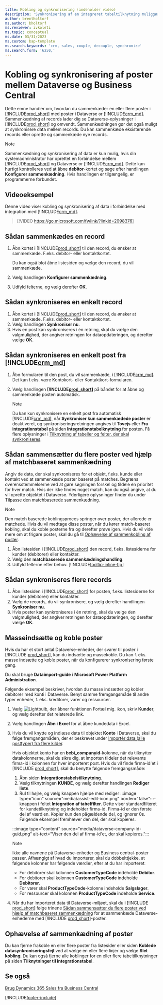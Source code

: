 ```yaml
---
title: Kobling og synkronisering (indeholder video)
description: 'Synkronisering af en integreret tabeltilknytning muliggør synkronisering af data i alle records i en tabel i Business Central og Dynamics 365 Sales-tabellen, der er sammenkædet.'
author: brentholtorf
ms.author: bholtorf
ms.reviewer: ivkoleti
ms.topic: conceptual
ms.date: 03/31/2023
ms.custom: bap-template
ms.search.keywords: 'crm, sales, couple, decouple, synchronize'
ms.search.form: '6250,'
---
```


# <a name="couple-and-synchronize-records-between-dataverse-and-business-central"></a><a name="couple-and-synchronize-records-between-dataverse-and-business-central"></a><a name="couple-and-synchronize-records-between-dataverse-and-business-central"></a>Kobling og synkronisering af poster mellem Dataverse og Business Central

Dette emne handler om, hvordan du sammenkæder en eller flere poster i [!INCLUDE[prod_short](includes/prod_short.md)] med poster i Dataverse or [!INCLUDE[crm_md](includes/crm_md.md)]. Sammenkædning af records lader dig se Dataverse-oplysninger i [!INCLUDE[prod_short](includes/prod_short.md)] og omvendt. Sammenkædningen gør det også muligt at synkronisere data mellem records. Du kan sammenkæde eksisterende records eller oprette og sammenkæde nye records.

> [!NOTE]
> Sammenkædning og synkronisering af data er kun mulig, hvis din systemadministrator har oprettet en forbindelse mellem [!INCLUDE[prod_short](includes/prod_short.md)] og Dataverse or [!INCLUDE[crm_md](includes/crm_md.md)]. Dette kan hurtigt kontrolleres ved at åbne **debitor**-kortet og søge efter handlingen **Konfigurer sammenkædning**. Hvis handlingen er tilgængelig, er programmerne forbundet.

## <a name="video-example"></a><a name="video-example"></a><a name="video-example"></a>Videoeksempel

Denne video viser kobling og synkronisering af data i forbindelse med integration med [!INCLUDE[crm_md](includes/crm_md.md)].

> [!VIDEO https://go.microsoft.com/fwlink/?linkid=2098376]

## <a name="to-couple-a-record"></a><a name="to-couple-a-record"></a><a name="to-couple-a-record"></a>Sådan sammenkædes en record

1. Åbn kortet i [!INCLUDE[prod_short](includes/prod_short.md)] til den record, du ønsker at sammenkæde. F.eks. debitor- eller kontaktkortet.  

    Du kan også blot åbne listesiden og vælge den record, du vil sammenkæde.  

2. Vælg handlingen **Konfigurer sammenkædning**.  
3. Udfyld felterne, og vælg derefter **OK**.  

## <a name="to-synchronize-a-single-record"></a><a name="to-synchronize-a-single-record"></a><a name="to-synchronize-a-single-record"></a>Sådan synkroniseres en enkelt record

1. Åbn kortet i [!INCLUDE[prod_short](includes/prod_short.md)] til den record, du ønsker at sammenkæde. F.eks. debitor- eller kontaktkortet.  
2. Vælg handlingen **Synkroniser nu**.  
3. Hvis en post kan synkroniseres i én retning, skal du vælge den valgmulighed, der angiver retningen for dataopdateringen, og derefter vælge **OK**.  

## <a name="to-synchronize-a-single-record-from-"></a><a name="to-synchronize-a-single-record-from-"></a><a name="to-synchronize-a-single-record-from-"></a>Sådan synkroniseres en enkelt post fra [!INCLUDE[crm_md](includes/crm_md.md)]

1. Åbn formularen til den post, du vil sammenkæde, i [!INCLUDE[crm_md](includes/crm_md.md)]. Det kan f.eks. være Kontokort- eller Kontaktkort-formularen.  
2. Vælg handlingen **[!INCLUDE[prod_short](includes/prod_short.md)]** på båndet for at åbne og sammenkæde posten automatisk.

    > [!Note]
    > Du kan kun synkronisere en enkelt post fra automatisk [!INCLUDE[crm_md](includes/crm_md.md)], når **Synkroniser kun sammenkædede poster** er deaktiveret, og synkroniseringsretningen angives til **Tovejs** eller **Fra integrationstabel** på siden **Integrationstabelknytning** for posten. Få flere oplysninger i [Tilknytning af tabeller og felter, der skal synkroniseres](admin-how-to-modify-table-mappings-for-synchronization.md#create-new-records).

## <a name="to-couple-multiple-records-using-match-based-coupling"></a><a name="to-couple-multiple-records-using-match-based-coupling"></a><a name="to-couple-multiple-records-using-match-based-coupling"></a>Sådan sammensætter du flere poster ved hjælp af matchbaseret sammenkædning

Angiv de data, der skal synkroniseres for et objekt, f.eks. kunde eller kontakt ved at sammenkæde poster baseret på matches. Begræns overensstemmelserne ved at gøre søgningen forskel og tildele en prioritet for hver match. Hvis der ikke findes noget match, kan du også angive, at du vil oprette objektet i Dataverse. Yderligere oplysninger finder du under [Tilpasse den matchbaserede sammenkædning](admin-how-to-set-up-a-dynamics-crm-connection.md#customize-the-match-based-coupling).  

> [!NOTE]
> Den match baserede koblingsproces springer over poster, der allerede er matchede. Hvis du vil medtage disse poster, når du kører match-baseret kobling, skal du koble posterne fra og derefter prøve igen. Hvis du vil vide mere om at frigøre poster, skal du gå til [Ophævelse af sammenkobling af poster](#uncoupling-records).

1. Åbn listesiden i [!INCLUDE[prod_short](includes/prod_short.md)] den record, f.eks. listesiderne for kunder (debitorer) eller kontakter.
2. Vælg den **matchbaserede sammenkædningshandling**.
3. Udfyld felterne efter behov. [!INCLUDE[tooltip-inline-tip](includes/tooltip-inline-tip_md.md)]

## <a name="to-synchronize-multiple-records"></a><a name="to-synchronize-multiple-records"></a><a name="to-synchronize-multiple-records"></a>Sådan synkroniseres flere records

1. Åbn listesiden i [!INCLUDE[prod_short](includes/prod_short.md)] for posten, f.eks. listesiderne for kunder (debitorer) eller kontakter.  
2. Vælg de records, du vil synkronisere, og vælg derefter handlingen **Synkroniser nu**.  
3. Hvis poster kan synkroniseres i én retning, skal du vælge den valgmulighed, der angiver retningen for dataopdateringen, og derefter vælge **OK**.  

## <a name="bulk-insert-and-couple-records"></a><a name="bulk-insert-and-couple-records"></a><a name="bulk-insert-and-couple-records"></a>Masseindsætte og koble poster

Hvis du har et stort antal Dataverse-enheder, der svarer til poster i [!INCLUDE [prod_short](includes/prod_short.md)], kan du indsætte og massekoble. Du kan f. eks. masse indsætte og koble poster, når du konfigurerer synkronisering første gang.

Du skal bruge **Dataimport-guide** i **Microsoft Power Platform Administration**.

Følgende eksempel beskriver, hvordan du masse indsætter og kobler debitorer med konti i Dataverse. Benyt samme fremgangsmåde til andre typer enheder, f. eks. kreditorer, varer og ressourcer.

1. Vælg ![Lightbulb, der åbner funktionen Fortæl mig.](media/ui-search/search_small.png "Fortæl mig, hvad du vil foretage dig") ikon, skriv **Kunder**, og vælg derefter det relaterede link.
2. Vælg handlingen **Åbn i Excel** for at åbne kundedata i Excel. <!--Don't they need to choose the customers that they want to import to Dataverse?-->
3. Hvis du vil knytte og indlæse data til objektet **Konto** i Dataverse, skal du følge fremgangsmåden, der er beskrevet under [Importér data (alle posttyper) fra flere kilder](/power-platform/admin/import-data-all-record-types).  

    Hvis objektet konto har en **bcbi_companyid**-kolonne, når du tilknytter datakolonnerne, skal du sikre dig, at importen tildeler det relevante firma-id i kolonnen for hver importeret post. Hvis du vil finde firma-id'et i [!INCLUDE [prod_short](includes/prod_short.md)], skal du benytte følgende fremgangsmåde:

    1. Åbn siden **Integrationstabelstilknytning**.
    2. Vælg tilknytningen **KUNDE**, og vælg derefter handlingen **Rediger liste**.
    3. Rul til højre, og vælg knappen hjælpe med rediger :::image type="icon" source="media/assist-edit-icon.png" border="false":::-knappen i feltet **Integration af tabelfilter**. Dette viser standardfilteret for kundetilknytning og indeholder firma-id. Firma-id er den første del af værdien. Kopier kun den pågældende del, og ignorer 0s. Følgende eksempel fremhæver den del, der skal kopieres.

    :::image type="content" source="media/dataverse-company-id-guid.png" alt-text="Viser den del af firma-id'et, der skal kopieres.":::

    > [!NOTE]
    > Ikke alle navnene på Dataverse-enheder og Business central-poster passer. Afhængigt af hvad du importerer, skal du dobbelttjekke, at følgende kolonner har følgende værdier, efter at du har importeret:
    >
    >* For debitorer skal kolonnen **CustomerTypeCode** indeholde **Debitor**.
    >* For debitorer skal kolonnen **CustomerTypeCode** indeholde **Debitorer**. 
    >* For varer skal **ProductTypeCode**-kolonne indeholde **Salgslager**.
    >* For ressourcer skal kolonnen **ProductTypeCode** indeholde **Service**.
 
4. Når du har importeret data til Dataverse-miljøet, skal du i [!INCLUDE [prod_short](includes/prod_short.md)] følge trinene [Sådan sammensætter du flere poster ved hjælp af matchbaseret sammenkædning](#to-couple-multiple-records-using-match-based-coupling) for at sammenkæde Dataverse-enhederne med [!INCLUDE [prod_short](includes/prod_short.md)]-poster. 

## <a name="uncoupling-records"></a><a name="uncoupling-records"></a><a name="uncoupling-records"></a>Ophævelse af sammenkædning af poster

Du kan fjerne frakoble en eller flere poster fra listesider eller siden **Koblede datasynkroniseringsfejl** ved at vælge en eller flere linjer og vælge **Slet kobling**. Du kan også fjerne alle koblinger for en eller flere tabeltilknytninger på siden **Tilknytninger til integrationstabel**.

## <a name="see-also"></a><a name="see-also"></a><a name="see-also"></a>Se også

[Brug Dynamics 365 Sales fra Business Central](marketing-integrate-dynamicscrm.md)


[!INCLUDE[footer-include](includes/footer-banner.md)]
